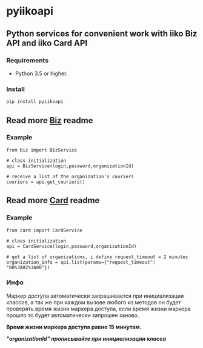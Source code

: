 # pyiikoapi

## Python services for convenient work with iiko Biz API and iiko Card API

### Requirements
- Python 3.5 or higher.

### Install
    pip install pyiikoapi

## Read more [Biz](biz/readme.md) readme
### Example
    from biz import BizService

    # class initialization
    api = BizService(login,password,organizationId)
    
    # receive a list of the organization's couriers
    couriers = api.get_couriers()
## Read more [Card](card/readme.md) readme
### Example
    from card import CardService
    
    # class initialization 
    api = CardService(login,password,organizationId)
    
    # get a list of organizations, i define request_timeout = 2 minutes
    organization_info = api.list(params={"request_timeout": "00%3A02%3A00"})

### Инфо
Маркер доступа автоматически запрашивается при инициализации классов, а так же при каждом вызове любого из методов он будет проверять время жизни маркера доступа, если время жизни маркера прошло то будет автоматически запрошен заново.

**Время жизни маркера доступа равно 15 минутам.**

**_"organizationId" прописывайте при инициализации класса_**
